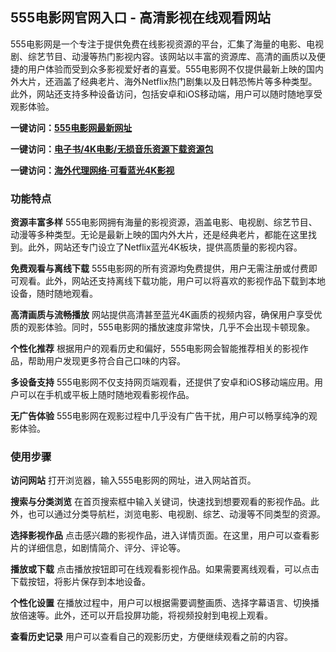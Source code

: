 <h2>555电影网官网入口 - 高清影视在线观看网站</h2>
<p>555电影网是一个专注于提供免费在线影视资源的平台，汇集了海量的电影、电视剧、综艺节目、动漫等热门影视内容。该网站以丰富的资源库、高清的画质以及便捷的用户体验而受到众多影视爱好者的喜爱。555电影网不仅提供最新上映的国内外大片，还涵盖了经典老片、海外Netflix热门剧集以及日韩恐怖片等多种类型。此外，网站还支持多种设备访问，包括安卓和iOS移动端，用户可以随时随地享受观影体验。</p>
<p><strong>一键访问：</strong><a href="https://www.imi123.cn/sites/5853.html" target="_blank"><strong>555电影网最新网址</strong></a></p>
<p><strong>一键访问：</strong><a href="https://wangpanziyuan.pages.dev/" target="_blank"><strong>电子书/4K电影/无损音乐资源下载资源包</strong></a></p>
<p><strong>一键访问：</strong><a href="http://ip.harmonylink.net/share/e82025" target="_blank"><strong>海外代理网络·可看蓝光4K影视</strong></a></p>
<h3><strong>功能特点</strong></h3>
<p><strong>资源丰富多样</strong> 555电影网拥有海量的影视资源，涵盖电影、电视剧、综艺节目、动漫等多种类型。无论是最新上映的国内外大片，还是经典老片，都能在这里找到。此外，网站还专门设立了Netflix蓝光4K板块，提供高质量的影视内容。</p>
<p><strong>免费观看与离线下载</strong> 555电影网的所有资源均免费提供，用户无需注册或付费即可观看。此外，网站还支持离线下载功能，用户可以将喜欢的影视作品下载到本地设备，随时随地观看。</p>
<p><strong>高清画质与流畅播放</strong> 网站提供高清甚至蓝光4K画质的视频内容，确保用户享受优质的观影体验。同时，555电影网的播放速度非常快，几乎不会出现卡顿现象。</p>
<p><strong>个性化推荐</strong> 根据用户的观看历史和偏好，555电影网会智能推荐相关的影视作品，帮助用户发现更多符合自己口味的内容。</p>
<p><strong>多设备支持</strong> 555电影网不仅支持网页端观看，还提供了安卓和iOS移动端应用。用户可以在手机或平板上随时随地观看影视作品。</p>
<p><strong>无广告体验</strong> 555电影网在观影过程中几乎没有广告干扰，用户可以畅享纯净的观影体验。</p>
<h3><strong>使用步骤</strong></h3>
<p><strong>访问网站</strong> 打开浏览器，输入555电影网的网址，进入网站首页。</p>
<p><strong>搜索与分类浏览</strong> 在首页搜索框中输入关键词，快速找到想要观看的影视作品。此外，也可以通过分类导航栏，浏览电影、电视剧、综艺、动漫等不同类型的资源。</p>
<p><strong>选择影视作品</strong> 点击感兴趣的影视作品，进入详情页面。在这里，用户可以查看影片的详细信息，如剧情简介、评分、评论等。</p>
<p><strong>播放或下载</strong> 点击播放按钮即可在线观看影视作品。如果需要离线观看，可以点击下载按钮，将影片保存到本地设备。</p>
<p><strong>个性化设置</strong> 在播放过程中，用户可以根据需要调整画质、选择字幕语言、切换播放倍速等。此外，还可以开启投屏功能，将视频投射到电视上观看。</p>
<p><strong>查看历史记录</strong> 用户可以查看自己的观影历史，方便继续观看之前的内容。</p>
